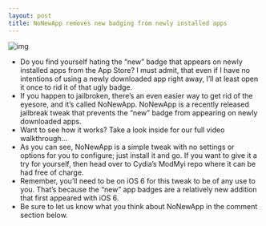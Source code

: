 ```yaml
---
layout: post
title: NoNewApp removes new badging from newly installed apps
---
```

![img](http://media.idownloadblog.com/wp-content/uploads/2012/11/NoNewApp.jpg)
* Do you find yourself hating the “new” badge that appears on newly installed apps from the App Store? I must admit, that even if I have no intentions of using a newly downloaded app right away, I’ll at least open it once to rid it of that ugly badge.
* If you happen to jailbroken, there’s an even easier way to get rid of the eyesore, and it’s called NoNewApp. NoNewApp is a recently released jailbreak tweak that prevents the “new” badge from appearing on newly downloaded apps.
* Want to see how it works? Take a look inside for our full video walkthrough…
* As you can see, NoNewApp is a simple tweak with no settings or options for you to configure; just install it and go. If you want to give it a try for yourself, then head over to Cydia’s ModMyi repo where it can be had free of charge.
* Remember, you’ll need to be on iOS 6 for this tweak to be of any use to you. That’s because the “new” app badges are a relatively new addition that first appeared with iOS 6.
* Be sure to let us know what you think about NoNewApp in the comment section below.

